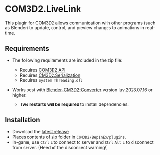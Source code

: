 # COM3D2.LiveLink
This plugin for COM3D2 allows communication with other programs (such as Blender)
to update, control, and preview changes to animations in real-time.

## Requirements
- The following requirements are included in the zip file:
  - Requires [COM3D2 API](https://github.com/DeathWeasel1337/COM3D2_Plugins#com3d2-api)
  - Requires [CM3D2.Serialization](https://github.com/luvoid/CM3D2.Serialization)
  - Requires `System.Threading.dll`

- Works best with [Blender-CM3D2-Converter](https://github.com/luvoid/Blender-CM3D2-Converter/releases) version luv.2023.07.16 or higher.
  - **Two restarts will be required** to install dependencies.

## Installation
- Download the [latest release](https://github.com/luvoid/COM3D2.LiveLink/releases)
- Places contents of zip folder in `COM3D2/BepInEx/plugins`.
- In-game, use `Ctrl` `L` to connect to server and `Ctrl` `Alt` `L` to disconnect from server. (Heed of the disconnect warning!)

